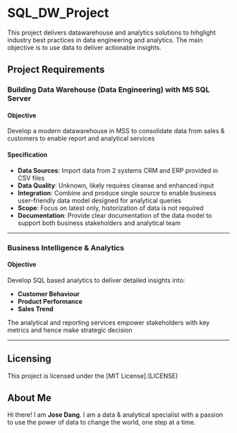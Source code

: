 # SQL_DW_Project
This project delivers datawarehouse and analytics solutions to hihglight industry best practices in data engineering and analytics. 
The main objective is to use data to deliver actionable insights.


## Project Requirements


### Building Data Warehouse (Data Engineering) with MS SQL Server 

#### Objective
Develop a modern datawarehouse in MSS to consolidate data from sales & customers to enable report and analytical services

#### Specification 
- **Data Sources**: Import data from 2 systems CRM and ERP provided in CSV files
- **Data Quality**: Unknown, likely requires cleanse and enhanced input
- **Integration**: Combine and produce single source to enable business user-friendly data model designed for analytical queries
- **Scope**: Focus on latest only, historization of data is not required
- **Documentation**: Provide clear documentation of the data model to support both business stakeholders and analytical team

---

### Business Intelligence & Analytics

#### Objective
Develop SQL based analytics to deliver detailed insights into:
- **Customer Behaviour**
- **Product Performance**
- **Sales Trend**


The analytical and reporting services empower stakeholders with key metrics and hence make strategic decision
 
--- 

## Licensing 

This project is licensed under the [MIT License].(LICENSE)

## About Me

Hi there! I am **Jose Dang**. I am a data & analytical specialist with a passion to use the power of data to change the world, one step at a time.


